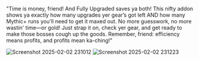 "Time is money, friend! And Fully Upgraded saves ya both! This nifty addon shows ya exactly how many upgrades yer gear’s got left AND how many Mythic+ runs you’ll need to get it maxed out. No more guesswork, no more wastin' time—or gold! Just strap it on, check yer gear, and get ready to make those bosses cough up the goods. Remember, friend: efficiency means profits, and profits mean ka-ching!"

![Screenshot 2025-02-02 231012](https://github.com/user-attachments/assets/2b2a11ce-e97b-45f2-bc4a-746df5723e5d)
![Screenshot 2025-02-02 231223](https://github.com/user-attachments/assets/6b0b9316-d92e-4d6f-a0e8-128d7b2e30cd)

